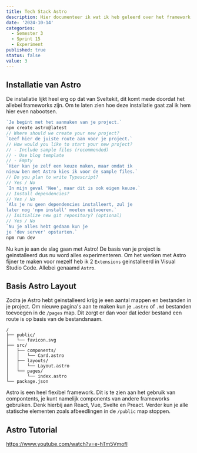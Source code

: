 ```yaml
---
title: Tech Stack Astro
description: Hier documenteer ik wat ik heb geleerd over het framework Astro.
date: '2024-10-14'
categories:
  - Semester 3
  - Sprint 15
  - Experiment
published: true
status: false
value: 3
---
```


## Installatie van Astro
De installatie lijkt heel erg op dat van Sveltekit, dit komt mede doordat het allebei frameworks zijn. Om te laten zien hoe deze installatie gaat zal ik hem hier even nabootsen.
<br>

````ts
`Je begint met het aanmaken van je project.`
npm create astro@latest 
// Where should we create your new project?
`Geef hier de juiste route aan voor je project.`
// How would you like to start your new project?
// - Include sample files (recommended)
// - Use blog template
// - Empty
`Hier kan je zelf een keuze maken, maar omdat ik 
nieuw ben met Astro kies ik voor de sample files.`
// Do you plan to write Typescript?
// Yes / No 
`In mijn geval 'Nee', maar dit is ook eigen keuze.`
// Install dependencies?
// Yes / No
`Als je nu geen dependencies installeert, zul je 
later nog 'npm install' moeten uitvoeren.`
// Initialize new git repository? (optional)
// Yes / No
`Nu je alles hebt gedaan kun je 
je 'dev server' opstarten.`
npm run dev
````

Nu kun je aan de slag gaan met Astro! De basis van je project is geinstalleerd dus nu word alles experimenteren. Om het werken met Astro fijner te maken voor mezelf heb ik 2 `Extensions` geinstalleerd in Visual Studio Code. Allebei genaamd `Astro`.

## Basis Astro Layout
Zodra je Astro hebt geinstalleerd krijg je een aantal mappen en bestanden in je project. Om nieuwe pagina's aan te maken kun je `.astro` of `.md` bestanden toevoegen in de `/pages` map. Dit zorgt er dan voor dat ieder bestand een route is op basis van de bestandsnaam.
<br>

```text
/
├── public/
│   └── favicon.svg
├── src/
│   ├── components/
│   │   └── Card.astro
│   ├── layouts/
│   │   └── Layout.astro
│   └── pages/
│       └── index.astro
└── package.json
```

Astro is een heel flexibel framework. Dit is te zien aan het gebruik van compontents, je kunt namelijk components van andere frameworks gebruiken. Denk hierbij aan React, Vue, Svelte en Preact. Verder kun je alle statische elementen zoals afbeedlingen in de `/public` map stoppen.

## Astro Tutorial

https://www.youtube.com/watch?v=e-hTm5VmofI